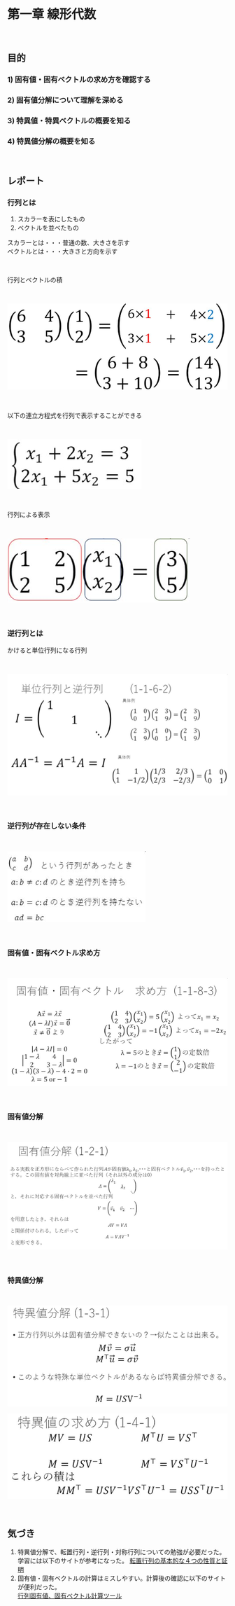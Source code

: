 # 第一章 線形代数

<br>

## 目的
### 1) 固有値・固有ベクトルの求め方を確認する

### 2) 固有値分解について理解を深める

### 3)  特異値・特異ベクトルの概要を知る

### 4) 特異値分解の概要を知る

<br>

## レポート

### 行列とは
1. スカラーを表にしたもの
1. ベクトルを並べたもの

スカラーとは・・・普通の数、大きさを示す<br>
ベクトルとは・・・大きさと方向を示す

<br>

行列とベクトルの積

<br>

![s1_seki.jpg](img/s1_seki.jpg)

<br>

以下の連立方程式を行列で表示することができる

<br>

![s1_renritsu.jpg](img/s1_renritsu.jpg)

<br>

行列による表示

<br>

![s1_gyoretsu.jpg](img/s1_gyoretsu.jpg)

<br>

### 逆行列とは
かけると単位行列になる行列

<br>

![s1_gyakugyoretsu.jpg](img/s1_gyakugyoretsu.jpg)

<br>

### 逆行列が存在しない条件

<br>

![s1_nogyoretsu.jpg](img/s1_nogyoretsu.jpg)

<br>

### 固有値・固有ベクトル求め方

<br>

![s1_koyuvector.jpg](img/s1_koyuvector.jpg)

<br>

### 固有値分解

<br>

![s1_koyuchibunkai.jpg](img/s1_koyuchibunkai.jpg)

<br>

### 特異値分解

<br>

![s1_tokuichibunkai1.jpg](img/s1_tokuichibunkai1.jpg)

![s1_tokuichibunkai2.jpg](img/s1_tokuichibunkai2.jpg)

<br>

## 気づき
1. 特異値分解で、転置行列・逆行列・対称行列についての勉強が必要だった。<br>
学習には以下のサイトが参考になった。
[転置行列の基本的な４つの性質と証明](https://manabitimes.jp/math/1046)
1. 固有値・固有ベクトルの計算はミスしやすい。計算後の確認に以下のサイトが便利だった。<br>
[行列固有値、固有ベクトル計算ツール](https://cattech-lab.com/science-tools/eigenvalue/)



